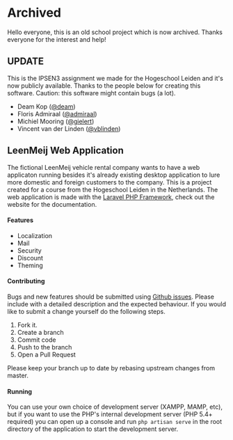 # Archived
Hello everyone, this is an old school project which is now archived. Thanks everyone for the interest and help!

## UPDATE
This is the IPSEN3 assignment we made for the Hogeschool Leiden and it's now publicly available. Thanks to the people below for creating this software. Caution: this software might contain bugs (a lot).

- Deam Kop ([@deam](https://github.com/Deam))
- Floris Admiraal ([@admiraal](https://github.com/Admiraal))
- Michiel Mooring ([@gielert](https://github.com/Gielert))
- Vincent van der Linden ([@vblinden](https://github.com/vblinden))

## LeenMeij Web Application

The fictional LeenMeij vehicle rental company wants to have a web applicaton running besides it's already existing desktop application to lure more domestic and foreign customers to the company. This is a project created for a course from the Hogeschool Leiden in the Netherlands. The web application is made with the [Laravel PHP Framework](http://www.laravel.com), check out the website for the documentation.

#### Features
- Localization
- Mail
- Security
- Discount
- Theming

#### Contributing
Bugs and new features should be submitted using [Github issues](https://github.com/vblinden/ipsen3/issues/new). Please include with a detailed description and the expected behaviour. If you would like to submit a change yourself do the following steps.

1. Fork it.
2. Create a branch
4. Commit code
5. Push to the branch
6. Open a Pull Request

Please keep your branch up to date by rebasing upstream changes from master.

#### Running
You can use your own choice of development server (XAMPP, MAMP, etc), but if you want to use the PHP's internal development server (PHP 5.4+ required) you can open up a console and run `php artisan serve` in the root directory of the application to start the development server.
